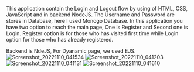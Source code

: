 This application contain the Login and Logout flow by using of HTML, CSS, JavaScript and in backend NodeJS. The Username and Password are stores in Database, here I used Monogo Database.
In this application you have two option to reach the main page, One is Register and Second one is Login. Register option is for those who has visited first time while Login option for those who has already registered.

Backend is NdeJS, For Dyanamic page, we used EJS.
![Screenshot_20221110_041534](https://user-images.githubusercontent.com/113260507/200965133-9926f558-51ff-483f-8235-45ad2800852e.png)
![Screenshot_20221110_041203](https://user-images.githubusercontent.com/113260507/200965152-ea5fab8a-a93c-44d8-96b0-94dd9c478f9a.png)
![Screenshot_20221110_041131](https://user-images.githubusercontent.com/113260507/200965178-a8b49aa8-f6ff-457d-b536-b7f07f3e78e5.png)
![Screenshot_20221110_041610](https://user-images.githubusercontent.com/113260507/200965192-cea3b834-d5b6-4522-a380-8329705b4cca.png)
